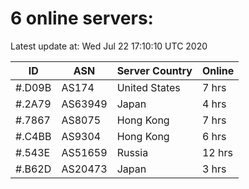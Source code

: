 # 6 online servers:

Latest update at: Wed Jul 22 17:10:10 UTC 2020

| ID | ASN | Server Country | Online |
| -- | --- | -------------- | ------ |
| #.D09B | AS174 | United States | 7 hrs |
| #.2A79 | AS63949 | Japan | 4 hrs |
| #.7867 | AS8075 | Hong Kong | 7 hrs |
| #.C4BB | AS9304 | Hong Kong | 6 hrs |
| #.543E | AS51659 | Russia | 12 hrs |
| #.B62D | AS20473 | Japan | 3 hrs |

